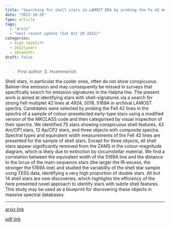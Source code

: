 ```yaml
---
title: "Searching for shell stars in LAMOST DR4 by probing the Fe 42 multiplet lines"
date: "2022-10-26"
type: article
tags:
  - "arxiv"
  - "most recent update (Sat Oct 29 2022)"
categories:
  - high redshift
  - 2022(year)
  - 10(month)
draft: false
---
```


> First author: S. Huemmerich

 Shell stars, in particular the cooler ones, often do not show conspicuous
Balmer-line emission and may consequently be missed in surveys that
specifically search for emission signatures in the Halpha line. The present
work is aimed at identifying stars with shell-signatures via a search for
strong FeII multiplet 42 lines at 4924, 5018, 5169A in archival LAMOST spectra.
Candidates were selected by probing the FeII 42 lines in the spectra of a
sample of colour-preselected early-type stars using a modified version of the
MKCLASS code and then categorised by visual inspection of their spectra. We
identified 75 stars showing conspicuous shell features, 43 Am/CP1 stars, 12
Ap/CP2 stars, and three objects with composite spectra. Spectral types and
equivalent width measurements of the FeII 42 lines are presented for the sample
of shell stars. Except for three objects, all shell stars appear significantly
removed from the ZAMS in the colour-magnitude diagram, which is likely due to
extinction by circumstellar material. We find a correlation between the
equivalent width of the 5169A line and the distance to the locus of the
main-sequence stars (the larger the IR-excess, the stronger the 5169A line) and
studied the variability of the shell star sample using TESS data, identifying a
very high proportion of double stars. All but 14 shell stars are new
discoveries, which highlights the efficiency of the here presented novel
approach to identify stars with subtle shell features. This study may be used
as a blueprint for discovering these objects in massive spectral databases.

---
[arxiv link](http://arxiv.org/abs/2210.14656v1)

[pdf link](http://arxiv.org/pdf/2210.14656v1)